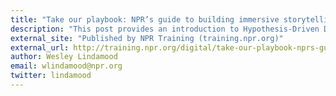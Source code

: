 ```yaml
---
title: "Take our playbook: NPR’s guide to building immersive storytelling projects"
description: "This post provides an introduction to Hypothesis-Driven Design, an editorial development process we've used at NPR to take a user-centered and evidence based approach to the discovery, design, and development of new storytelling projects."
external_site: "Published by NPR Training (training.npr.org)"
external_url: http://training.npr.org/digital/take-our-playbook-nprs-guide-to-building-immersive-storytelling-projects
author: Wesley Lindamood
email: wlindamood@npr.org
twitter: lindamood
---
```

